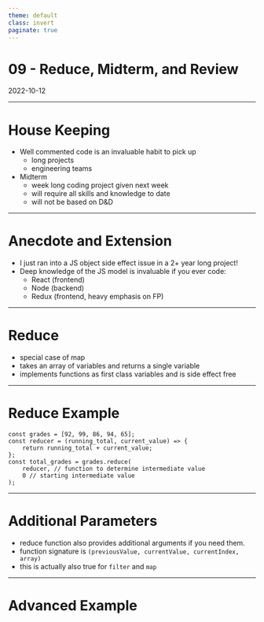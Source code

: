 ```yaml
---
theme: default
class: invert
paginate: true
---
```


# 09 - Reduce, Midterm, and Review
2022-10-12

---

# House Keeping

- Well commented code is an invaluable habit to pick up
  - long projects
  - engineering teams
- Midterm
  - week long coding project given next week
  - will require all skills and knowledge to date
  - will not be based on D&D

---

# Anecdote and Extension

- I just ran into a JS object side effect issue in a 2+ year long project!
- Deep knowledge of the JS model is invaluable if you ever code:
  - React (frontend)
  - Node (backend)
  - Redux (frontend, heavy emphasis on FP)

---

# Reduce

- special case of map
- takes an array of variables and returns a single variable
- implements functions as first class variables and is side effect free

---

# Reduce Example

```
const grades = [92, 99, 86, 94, 65];
const reducer = (running_total, current_value) => {
	return running_total + current_value;
};
const total_grades = grades.reduce(
	reducer, // function to determine intermediate value
	0 // starting intermediate value
);
```

---

# Additional Parameters

- reduce function also provides additional arguments if you need them.
- function signature is `(previousValue, currentValue, currentIndex, array)`
- this is actually also true for `filter` and `map`

---

# Advanced Example
